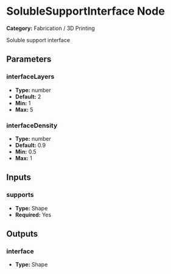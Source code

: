 
# SolubleSupportInterface Node

**Category:** Fabrication / 3D Printing

Soluble support interface

## Parameters


### interfaceLayers
- **Type:** number
- **Default:** 2
- **Min:** 1
- **Max:** 5



### interfaceDensity
- **Type:** number
- **Default:** 0.9
- **Min:** 0.5
- **Max:** 1



## Inputs


### supports
- **Type:** Shape
- **Required:** Yes



## Outputs


### interface
- **Type:** Shape




